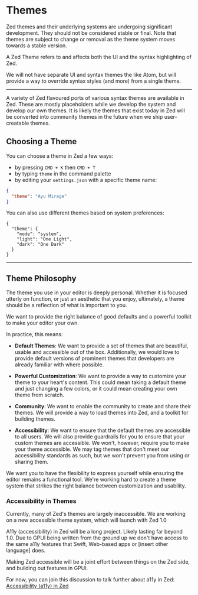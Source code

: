 # Themes

Zed themes and their underlying systems are undergoing significant development. They should not be considered stable or final. Note that themes are subject to change or removal as the theme system moves towards a stable version.

A Zed Theme refers to and affects both the UI and the syntax highlighting of Zed.

We will not have separate UI and syntax themes the like Atom, but will provide a way to override syntax styles (and more) from a single theme.

---

A variety of Zed flavoured ports of various syntax themes are available in Zed. These are mostly placeholders while we develop the system and develop our own themes. It is likely the themes that exist today in Zed will be converted into community themes in the future when we ship user-creatable themes.

## Choosing a Theme

You can choose a theme in Zed a few ways:

- by pressing `CMD + K` then `CMD + T`
- by typing `theme` in the command palette
- by editing your `settings.json` with a specific theme name:

```json
{
  "theme": "Ayu Mirage"
}
```

You can also use different themes based on system preferences:

```
{
  "theme": {
    "mode": "system",
    "light": "One Light",
    "dark": "One Dark"
  }
}
```

---

## Theme Philosophy

The theme you use in your editor is deeply personal. Whether it is focused utterly on function, or just an aesthetic that you enjoy, ultimately, a theme should be a reflection of what is important to you.

We want to provide the right balance of good defaults and a powerful toolkit to make your editor your own.

In practice, this means:

- **Default Themes**: We want to provide a set of themes that are beautiful, usable and accessible out of the box. Additionally, we would love to provide default versions of prominent themes that developers are already familiar with where possible.

- **Powerful Customization**: We want to provide a way to customize your theme to your heart's content. This could mean taking a default theme and just changing a few colors, or it could mean creating your own theme from scratch.

- **Community**: We want to enable the community to create and share their themes. We will provide a way to load themes into Zed, and a toolkit for building themes.

- **Accessibility**: We want to ensure that the default themes are accessible to all users. We will also provide guardrails for you to ensure that your custom themes are accessible. We won't, however, require you to make your theme accessible. We may tag themes that don't meet our accessibility standards as such, but we won't prevent you from using or sharing them.

We want you to have the flexibility to express yourself while ensuring the editor remains a functional tool. We're working hard to create a theme system that strikes the right balance between customization and usability.

### Accessibility in Themes

Currently, many of Zed's themes are largely inaccessible. We are working on a new accessible theme system, which will launch with Zed 1.0

A11y (accessibility) in Zed will be a long project. Likely lasting far beyond 1.0. Due to GPUI being written from the ground up we don't have access to the same a11y features that Swift, Web-based apps or [insert other language] does.

Making Zed accessible will be a joint effort between things on the Zed side, and building out features in GPUI.

For now, you can join this discussion to talk further about a11y in Zed: [Accessibility (a11y) in Zed](https://github.com/zed-industries/zed/discussions/1297)
